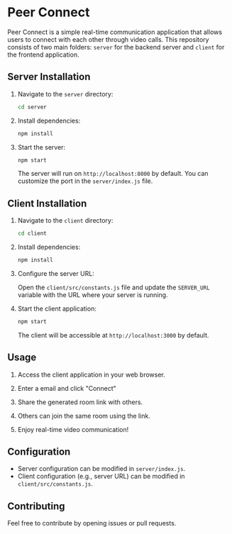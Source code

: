 # Peer Connect

Peer Connect is a simple real-time communication application that allows users to connect with each other through video calls. This repository consists of two main folders: `server` for the backend server and `client` for the frontend application.

## Server Installation

1. Navigate to the `server` directory:

    ```bash
    cd server
    ```

2. Install dependencies:

    ```bash
    npm install
    ```

3. Start the server:

    ```bash
    npm start
    ```

   The server will run on `http://localhost:8000` by default. You can customize the port in the `server/index.js` file.

## Client Installation

1. Navigate to the `client` directory:

    ```bash
    cd client
    ```

2. Install dependencies:

    ```bash
    npm install
    ```

3. Configure the server URL:

   Open the `client/src/constants.js` file and update the `SERVER_URL` variable with the URL where your server is running.

4. Start the client application:

    ```bash
    npm start
    ```

   The client will be accessible at `http://localhost:3000` by default.

## Usage

1. Access the client application in your web browser.

2. Enter a email and click "Connect"

3. Share the generated room link with others.

4. Others can join the same room using the link.

5. Enjoy real-time video communication!

## Configuration

- Server configuration can be modified in `server/index.js`.
- Client configuration (e.g., server URL) can be modified in `client/src/constants.js`.

## Contributing

Feel free to contribute by opening issues or pull requests.
